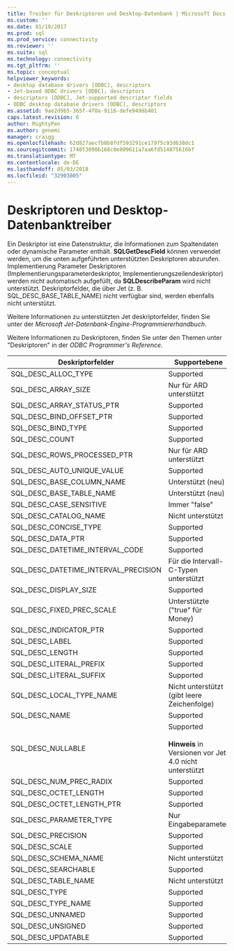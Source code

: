 ```yaml
---
title: Treiber für Deskriptoren und Desktop-Datenbank | Microsoft Docs
ms.custom: ''
ms.date: 01/19/2017
ms.prod: sql
ms.prod_service: connectivity
ms.reviewer: ''
ms.suite: sql
ms.technology: connectivity
ms.tgt_pltfrm: ''
ms.topic: conceptual
helpviewer_keywords:
- desktop database drivers [ODBC], descriptors
- Jet-based ODBC drivers [ODBC], descriptors
- descriptors [ODBC], Jet-supported descriptor fields
- ODBC desktop database drivers [ODBC], descriptors
ms.assetid: 9ae2d9b5-365f-4f0a-9116-defe9498b401
caps.latest.revision: 6
author: MightyPen
ms.author: genemi
manager: craigg
ms.openlocfilehash: 62d827aecfb8b8fdf593291ce179f5c93d638dc1
ms.sourcegitcommit: 1740f3090b168c0e809611a7aa6fd514075616bf
ms.translationtype: MT
ms.contentlocale: de-DE
ms.lasthandoff: 05/03/2018
ms.locfileid: "32903805"
---
```

# <a name="descriptors-and-desktop-database-drivers"></a>Deskriptoren und Desktop-Datenbanktreiber
Ein Deskriptor ist eine Datenstruktur, die Informationen zum Spaltendaten oder dynamische Parameter enthält. **SQLGetDescField** können verwendet werden, um die unten aufgeführten unterstützten Deskriptoren abzurufen. Implementierung Parameter Deskriptoren (Implementierungsparameterdeskriptor, Implementierungszeilendeskriptor) werden nicht automatisch aufgefüllt, da **SQLDescribeParam** wird nicht unterstützt. Deskriptorfelder, die über Jet (z. B. SQL_DESC_BASE_TABLE_NAME) nicht verfügbar sind, werden ebenfalls nicht unterstützt.  
  
 Weitere Informationen zu unterstützten Jet deskriptorfelder, finden Sie unter der *Microsoft Jet-Datenbank-Engine-Programmiererhandbuch*.  
  
 Weitere Informationen zu Deskriptoren, finden Sie unter den Themen unter "Deskriptoren" in der *ODBC Programmer's Reference*.  
  
|Deskriptorfelder|Supportebene|  
|-----------------------|-------------------|  
|SQL_DESC_ALLOC_TYPE|Supported|  
|SQL_DESC_ARRAY_SIZE|Nur für ARD unterstützt|  
|SQL_DESC_ARRAY_STATUS_PTR|Supported|  
|SQL_DESC_BIND_OFFSET_PTR|Supported|  
|SQL_DESC_BIND_TYPE|Supported|  
|SQL_DESC_COUNT|Supported|  
|SQL_DESC_ROWS_PROCESSED_PTR|Nur für ARD unterstützt|  
|SQL_DESC_AUTO_UNIQUE_VALUE|Supported|  
|SQL_DESC_BASE_COLUMN_NAME|Unterstützt (neu)|  
|SQL_DESC_BASE_TABLE_NAME|Unterstützt (neu)|  
|SQL_DESC_CASE_SENSITIVE|Immer "false"|  
|SQL_DESC_CATALOG_NAME|Nicht unterstützt|  
|SQL_DESC_CONCISE_TYPE|Supported|  
|SQL_DESC_DATA_PTR|Supported|  
|SQL_DESC_DATETIME_INTERVAL_CODE|Supported|  
|SQL_DESC_DATETIME_INTERVAL_PRECISION|Für die Intervall-C-Typen unterstützt|  
|SQL_DESC_DISPLAY_SIZE|Supported|  
|SQL_DESC_FIXED_PREC_SCALE|Unterstützte ("true" für Money)|  
|SQL_DESC_INDICATOR_PTR|Supported|  
|SQL_DESC_LABEL|Supported|  
|SQL_DESC_LENGTH|Supported|  
|SQL_DESC_LITERAL_PREFIX|Supported|  
|SQL_DESC_LITERAL_SUFFIX|Supported|  
|SQL_DESC_LOCAL_TYPE_NAME|Nicht unterstützt (gibt leere Zeichenfolge)|  
|SQL_DESC_NAME|Supported|  
|SQL_DESC_NULLABLE|Supported<br /><br /> **Hinweis** in Versionen vor Jet 4.0 nicht unterstützt|  
|SQL_DESC_NUM_PREC_RADIX|Supported|  
|SQL_DESC_OCTET_LENGTH|Supported|  
|SQL_DESC_OCTET_LENGTH_PTR|Supported|  
|SQL_DESC_PARAMETER_TYPE|Nur Eingabeparameter|  
|SQL_DESC_PRECISION|Supported|  
|SQL_DESC_SCALE|Supported|  
|SQL_DESC_SCHEMA_NAME|Nicht unterstützt|  
|SQL_DESC_SEARCHABLE|Supported|  
|SQL_DESC_TABLE_NAME|Nicht unterstützt|  
|SQL_DESC_TYPE|Supported|  
|SQL_DESC_TYPE_NAME|Supported|  
|SQL_DESC_UNNAMED|Supported|  
|SQL_DESC_UNSIGNED|Supported|  
|SQL_DESC_UPDATABLE|Supported|
